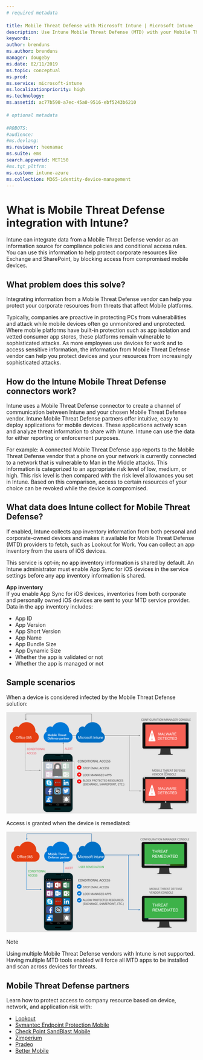 ```yaml
---
# required metadata

title: Mobile Threat Defense with Microsoft Intune | Microsoft Intune
description: Use Intune Mobile Threat Defense (MTD) with your Mobile Threat Defense partner to protect access to company resources based on device risk.
keywords:
author: brenduns
ms.author: brenduns
manager: dougeby
ms.date: 02/11/2019
ms.topic: conceptual
ms.prod:
ms.service: microsoft-intune
ms.localizationpriority: high
ms.technology:
ms.assetid: ac77b590-a7ec-45a0-9516-ebf5243b6210

# optional metadata

#ROBOTS:
#audience:
#ms.devlang:
ms.reviewer: heenamac
ms.suite: ems
search.appverid: MET150
#ms.tgt_pltfrm:
ms.custom: intune-azure
ms.collection: M365-identity-device-management
---
```


# What is Mobile Threat Defense integration with Intune?
Intune can integrate data from a Mobile Threat Defense vendor as an information source for compliance policies and conditional access rules. You can use this information to help protect corporate resources like Exchange and SharePoint, by blocking access from compromised mobile devices.  

## What problem does this solve?
Integrating information from a Mobile Threat Defense vendor can help you protect your corporate resources from threats that affect Mobile platforms.  

Typically, companies are proactive in protecting PCs from vulnerabilities and attack while mobile devices often go unmonitored and unprotected. Where mobile platforms have built-in protection such as app isolation and vetted consumer app stores, these platforms remain vulnerable to sophisticated attacks. As more employees use devices for work and to access sensitive information, the information from Mobile Threat Defense vendor can help you protect devices and your resources from increasingly sophisticated attacks.  

## How do the Intune Mobile Threat Defense connectors work?

Intune uses a Mobile Threat Defense connector to create a channel of communication between Intune and your chosen Mobile Threat Defense vendor. Intune Mobile Threat Defense partners offer intuitive, easy to deploy applications for mobile devices. These applications actively scan and analyze threat information to share with Intune. Intune can use the data for either reporting or enforcement purposes.  

For example: A connected Mobile Threat Defense app reports to the Mobile Threat Defense vendor that a phone on your network is currently connected to a network that is vulnerable to Man in the Middle attacks. This information is categorized to an appropriate risk level of low, medium, or high. This risk level is then compared with the risk level allowances you set in Intune. Based on this comparison, access to certain resources of your choice can be revoked while the device is compromised.

## What data does Intune collect for Mobile Threat Defense?

If enabled, Intune collects app inventory information from both personal and corporate-owned devices and makes it available for Mobile Threat Defense (MTD) providers to fetch, such as Lookout for Work. You can collect an app inventory from the users of iOS devices.

This service is opt-in; no app inventory information is shared by default. An Intune administrator must enable App Sync for iOS devices in the service settings before any app inventory information is shared.

**App inventory**  
If you enable App Sync for iOS devices, inventories from both corporate and personally owned iOS devices are sent to your MTD service provider. Data in the app inventory includes:

 - App ID
 - App Version
 - App Short Version
 - App Name
 - App Bundle Size
 - App Dynamic Size
 - Whether the app is validated or not
 - Whether the app is managed or not

## Sample scenarios

When a device is considered infected by the Mobile Threat Defense solution:

![Image showing a Mobile Threat Defense infected device](./media/MTD-image-1.png)

Access is granted when the device is remediated:

![Image showing a Mobile Threat Defense Access granted](./media/MTD-image-2.png)

> [!NOTE] 
> Using multiple Mobile Threat Defense vendors with Intune is not supported. Having multiple MTD tools enabled will force all MTD apps to be installed and scan across devices for threats.

## Mobile Threat Defense partners

Learn how to protect access to company resource based on device, network, and application risk with:

- [Lookout](lookout-mobile-threat-defense-connector.md)
- [Symantec Endpoint Protection Mobile](skycure-mobile-threat-defense-connector.md)
- [Check Point SandBlast Mobile](checkpoint-sandblast-mobile-mobile-threat-defense-connector.md)
- [Zimperium](zimperium-mobile-threat-defense-connector.md)
- [Pradeo](pradeo-mobile-threat-defense-connector.md)
- [Better Mobile](better-mobile-threat-defense-connector.md)
